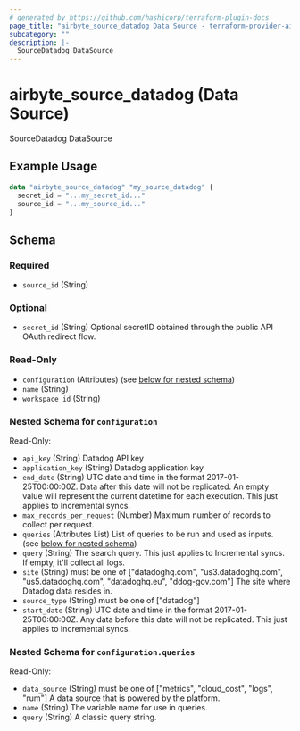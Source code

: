 ```yaml
---
# generated by https://github.com/hashicorp/terraform-plugin-docs
page_title: "airbyte_source_datadog Data Source - terraform-provider-airbyte"
subcategory: ""
description: |-
  SourceDatadog DataSource
---
```


# airbyte_source_datadog (Data Source)

SourceDatadog DataSource

## Example Usage

```terraform
data "airbyte_source_datadog" "my_source_datadog" {
  secret_id = "...my_secret_id..."
  source_id = "...my_source_id..."
}
```

<!-- schema generated by tfplugindocs -->
## Schema

### Required

- `source_id` (String)

### Optional

- `secret_id` (String) Optional secretID obtained through the public API OAuth redirect flow.

### Read-Only

- `configuration` (Attributes) (see [below for nested schema](#nestedatt--configuration))
- `name` (String)
- `workspace_id` (String)

<a id="nestedatt--configuration"></a>
### Nested Schema for `configuration`

Read-Only:

- `api_key` (String) Datadog API key
- `application_key` (String) Datadog application key
- `end_date` (String) UTC date and time in the format 2017-01-25T00:00:00Z. Data after this date will  not be replicated. An empty value will represent the current datetime for each  execution. This just applies to Incremental syncs.
- `max_records_per_request` (Number) Maximum number of records to collect per request.
- `queries` (Attributes List) List of queries to be run and used as inputs. (see [below for nested schema](#nestedatt--configuration--queries))
- `query` (String) The search query. This just applies to Incremental syncs. If empty, it'll collect all logs.
- `site` (String) must be one of ["datadoghq.com", "us3.datadoghq.com", "us5.datadoghq.com", "datadoghq.eu", "ddog-gov.com"]
The site where Datadog data resides in.
- `source_type` (String) must be one of ["datadog"]
- `start_date` (String) UTC date and time in the format 2017-01-25T00:00:00Z. Any data before this date will not be replicated. This just applies to Incremental syncs.

<a id="nestedatt--configuration--queries"></a>
### Nested Schema for `configuration.queries`

Read-Only:

- `data_source` (String) must be one of ["metrics", "cloud_cost", "logs", "rum"]
A data source that is powered by the platform.
- `name` (String) The variable name for use in queries.
- `query` (String) A classic query string.


